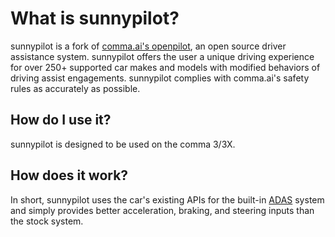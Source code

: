 # What is sunnypilot?

sunnypilot is a fork of [comma.ai's openpilot](https://github.com/commaai/openpilot), an open source driver assistance system. sunnypilot offers the user a unique driving experience for over 250+ supported car makes and models with modified behaviors of driving assist engagements. sunnypilot complies with comma.ai's safety rules as accurately as possible.

## How do I use it?

sunnypilot is designed to be used on the comma 3/3X.

## How does it work?

In short, sunnypilot uses the car's existing APIs for the built-in [ADAS](https://en.wikipedia.org/wiki/Advanced_driver-assistance_system) system and simply provides better acceleration, braking, and steering inputs than the stock system.

